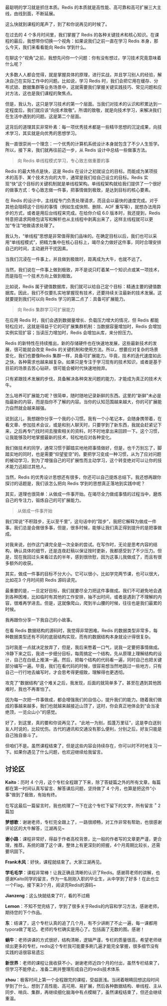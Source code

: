 最聪明的学习就是抓住本质。Redis 的本质就是高性能、高可靠和高可扩展三大主线，由线到面，不断延展。

这么快就到课程的尾声了，到了和你说再见的时候了。

在过去的 4 个多月时间里，我们掌握了 Redis 的各种关键技术和核心知识。在课程的最后，我想带你切换一个视角：如果说我们之前一直在学习 Redis 本身，那么今天，我们来看看能向 Redis 学到什么。

在聊这个“视角”之前，我想先问你一个问题：你有没有想过，学习技术究竟意味着什么呢？

大多数人人都会觉得，就是掌握具体的原理，进行实战，并且学习别人的经验，解决自己在实际工作中的问题。比如说，学习 Redis 时，我们会把它用在缓存、分布式锁、数据集群等业务场景中，这就需要我们掌握关键实践技巧、常见问题和应对方法，这也是我们课程的聚焦点。

但是，我认为，这只是学习技术的第一个层面。当我们对技术的认识和积累达到一定程度后，我们就应该“向技术致敬”。所谓的致敬，就是向技术学习，来解决我们在生活中遇到的问题。这是第二个层面。

这背后的道理其实非常朴素：每一项优秀技术都是一些精华思想的沉淀成果，向技术学习，其实就是向优秀的思想学习。

我一直很崇尚一个理念：一个优秀的计算机系统设计本身就包含了不少人生哲学。所以，接下来，我们就再往前迈一步，从 Redis 设计中总结一些做事方法。

> 向 Redis 单线程模式学习，专心致志做重要的事

Redis 的最大特点是快，这是 Redis 在设计之初就设立的目标。而能成为某项技术的高手、某个技术方向的大牛，通常是我们给自己设立的目标。Redis 实现“快”这个目标的关键机制就是单线程架构。单线程架构就给我们提供了一个很好的做事方式：专心致志做一件事，把事情做到极致，是达到目标的核心要素。

在 Redis 的设计中，主线程专门负责处理请求，而且会以最快的速度完成。对于其他会阻碍这个目标的事情（例如生成快照、删除、AOF 重写等），就想办法用异步的方式，或者是用后台线程来完成。在给你介绍 6.0 版本时，我还提到，Redis 特意把请求网络包读写和解析也从主线程中剥离出来了，这样主线程就可以更加“专注”地做请求处理了。

我认为，“单线程”思想是非常值得我们品味的。在确定目标以后，我们也可以采用“单线程模式”，把精力集中在核心目标上，竭尽全力做好这件事，同时合理安排自己的时间，主动避开干扰因素。

当我们沉浸在一件事上，并且做到极致时，距离成为大牛，也就不远了。

当然，我们说在一件事上做到极致，并不是说只盯着某一个知识点或某一项技术，而是指在一个技术方向上做到极致。

比如说，Redis 属于键值数据库，我们就可以给自己定个目标：精通主要的键值数据库。因此，我们不仅要扎实地掌握现有技术，还要持续关注最新的技术发展。这就要提到我们可以向 Redis 学习的第二点了：具备可扩展能力。

> 向 Redis 集群学习可扩展能力

在应用 Redis 时，我们会遇到数据量增长、负载压力增大的情况，但 Redis 都能轻松应对，这就是得益于它的可扩展集群机制：当数据容量增加时，Redis 会增加实例实现扩容；当读压力增加时，Redis 会增加从库，来分担压力。

Redis 的新特性在持续推出，新的存储硬件也在快速地发展，这些最新技术的发展，很可能就会改变 Redis 的关键机制和使用方法。所以，想要应对复杂的场景变化，我们也要像Redis 集群一样，具备可扩展能力。毕竟，技术的迭代速度如此之快，各种需求也越来越复杂。如果只是专注于学习现有的技术知识，或者是基于目前的场景去苦心钻研，很可能会被时代快速地抛弃。

只有紧跟技术发展的步伐，具备解决各种突发问题的能力，才能成为真正的技术大牛。

怎么培养可扩展能力呢？很简单，随时随地记录新鲜的东西。这里的“新鲜”未必是指最新的内容，而是指你不了解的内容。当你的认知范围越来越大，你的可扩展能力自然就会越来越强。

说到这儿，我想跟你分享一个我的小习惯。我有一个小笔记本，会随身携带着，在看文章、参加技术会议，或是和别人聊天时，只要学到了新东西，我就会赶紧记下来，之后再专门找时间去搜索相关的资料，时不时地拿出来回顾一下。这个习惯，让我能够及时地掌握最新的技术，轻松地应对各种变化。

我们做技术的同学，通常习惯于脚踏实地地把事情做好，但是，也千万别忘了，脚踏实地的同时，也是需要“仰望星空”的。要把学习变成一种习惯，从为了应对问题的被动学习，到为了增强自己的可扩展性而主动学习，这个转变绝对可以让你的技术能力远超过其他人。

当然，Redis 的优秀设计思想还有很多，你还可以自己提炼总结下。我还想再跟你探讨的话题是，我们该怎么把向 Redis 学到的思想真正落地到实践中呢？

其实，道理也很简单：从做成一件事开始。在竭尽全力做成事情的过程当中，磨炼自己的专注力，锻炼自己的可扩展能力。

> 从做成一件事开始

我们常说“不积跬步，无以至千里”，这句话中的“跬步”，我把它解释为做成一件事。我们总是会做很多事，但是，很多时候，能够让我们真正得到提升的是把事做成。

对我来说，创作这门课完全是一次全新的尝试。在写作时，无论是思考内容的结构，确认具体的细节，还是连夜赶稿以保证按时更新，我都感受到了不少压力。但是，现在我回过头来看过去的半年，感到很欣慰，因为这事儿我做成了，而且有很多额外的收获。

其实，做成一件事的目标不分大小。它可以很小，比如学完两节课，也可以很大，比如花3 个月时间把 Redis 源码读完。

最重要的是，一旦定好目标，我们就要尽全力把这件事做成。我们不可避免地会遇到各种困难，比如临时有其他的工作安排，抽不出时间，或者是遇到了不理解的内容，很难再学进去。但是，这就像爬山，爬到半山腰的时候，往往也是我们最累的时候。

我再跟你分享一下我自己的小故事。

在看 Redis 数据结构的源码时，我觉得非常困难。Redis 的数据类型非常多，每种数据类型还有不同的底层结构实现，而有的数据结构本身就设计得很复杂。

当时我差一点就决定放弃了，但是，我后来憋着一口气，说我一定要把事情做成。冷静下来之后，我进一步细分目标，每周搞定一个结构，先从原理上理解结构的设计，自己在白纸上推演一遍。然后，把每个结构的代码看一遍，同时自己也把关键部分编写一遍。毕竟，我们在看代码的时候，很容易想当然地跳过一些地方，只有自己一行行地去编写时，才会思考得更细致，理解得也更透彻。

攻克了“数据结构”这个难关之后，我发现，后面的就简单多了。甚至在遇到其他困难时，我也不再害怕了。

因为每一次把一件事做成，都会增强我们的自信心，提升我们的能力。随着我们做成的事越来越多，我们也就越来越接近山顶了，这时，你会真正地体会到“会当凌绝顶，一览众山小”的感觉。

好了，到这里，真的要和你说再见了。“此地一为别，孤蓬万里征”，这是李白送别友人时说的，比较忧伤。古代的通讯和交通没有那么便利，分别之后，好友只能是自己独自奋斗了。

但咱们不是。虽然课程结束了，但是这些内容会持续存在，你可以时不时地复习一下。如果你遇见了什么问题，也欢迎继续给我留言。

## 讨论区

**Kaito**：历时 4 个月，这个专栏全程跟了下来，除了答疑篇之外的所有文章，每篇都在第一时间认真写留言、解答课后问题，坚持做了 4 个月，也算是把这件“小事”做到了极致，有始有终。

在写这最后一篇留言时，我也梳理了一下在这个专栏下留下的文字，所有留言 $^ +$ 2篇加

**梦想歌**：谢谢老师，专栏完全跟上了，一路很顺畅，对工作非常有帮助，也很感谢评论区的大牛解答，江湖再见\~

**谢小路**：课程非常好，得益于作者高校背景，比一般的作者写的文章更严谨，更合理，推荐。系统的跟了这个课，整体上有更深刻的把握，4个月周期比较长，还需要巩固下。

**Frank木风**：好快，课程就结束了。大家江湖再见。

**学毛毛学**：课程非常棒！让我正确且清晰的认识了Redis。感谢蒋老师的讲解，也感谢Kaito同学的留言，作为一名刚刚入职的毕业生，从中学到了好多！在此也立一个Flag，接下来3个月，阅读完Redis的源码\~

**Jianzeng**：这么快就结束了吖，看的不过瘾

**Lemon**：不知不觉完结了，学到了很多关于Redis的内容和学习方法，感谢老师，期待您的下个作品。

**东**：结课了，这个专栏认真的追了几个月，有不少讲刷了不止一遍，每一课都用typora做了笔记。老师的专栏确实是用心了。包括画了无数的图。感谢！  

**蜗牛**：老师讲课的方式很好，结构清晰，逻辑严谨，专栏的质量很高，希望老师继续出更多的专栏，redis这个专栏我可能要多刷几遍才能完全掌握，很多细节没有实践的话很容易遗忘

**新世界**：老师的课程让我收获不小，谢谢老师近四个月的付出，虽然专栏结束了，但学习不能停止，准备二刷并整理形成自己的redis技术体系

**zhou**：极客时间上第一个全程跟完的课程，受益匪浅。当闭着眼睛回想这段时间学到了什么，想到了高性能、高可用、易扩展，然后各种数据结构、单线程、主从同步、哨兵、集群，再继续细化脑海中有点模糊了，虽然课程结束了，但还会继续重温。